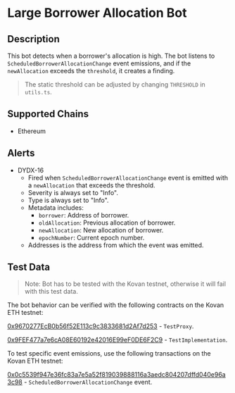 # Large Borrower Allocation Bot

## Description

This bot detects when a borrower's allocation is high. The bot listens to `ScheduledBorrowerAllocationChange` event emissions, and if the `newAllocation` exceeds the `threshold`, it creates a finding.
> The static threshold can be adjusted by changing `THRESHOLD` in `utils.ts`. 

## Supported Chains

- Ethereum

## Alerts

- DYDX-16
  - Fired when `ScheduledBorrowerAllocationChange` event is emitted with a `newAllocation` that exceeds the threshold.
  - Severity is always set to "Info".
  - Type is always set to "Info".
  - Metadata includes:
    - `borrower`: Address of borrower.
    - `oldAllocation`: Previous allocation of borrower.
    - `newAllocation`: New allocation of borrower.
    - `epochNumber`: Current epoch number.
  - Addresses is the address from which the event was emitted.

## Test Data
> Note: Bot has to be tested with the Kovan testnet, otherwise it will fail with this test data.

The bot behavior can be verified with the following contracts on the Kovan ETH testnet:

[0x9670277EcB0b56f52E113c9c3833681d2Af7d253](https://kovan.etherscan.io/address/0x9670277ecb0b56f52e113c9c3833681d2af7d253) - `TestProxy`.

[0x9FEF477a7e6cA08E60192e42016E99eF0DE6F2C9](https://kovan.etherscan.io/address/0x9FEF477a7e6cA08E60192e42016E99eF0DE6F2C9) - `TestImplementation`.

To test specific event emissions, use the following transactions on the Kovan ETH testnet:

[0x0c5539f947e36fc83a7e5a52f819039888116a3aedc804207dffd040e96a3c98](https://kovan.etherscan.io/tx/0x0c5539f947e36fc83a7e5a52f819039888116a3aedc804207dffd040e96a3c98) - `ScheduledBorrowerAllocationChange` event.
